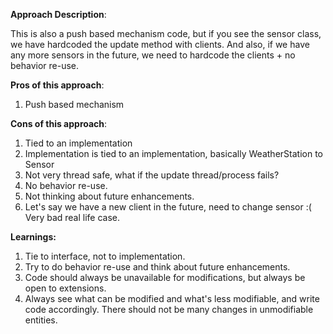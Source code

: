 **Approach Description**:

This is also a push based mechanism code, but if you see the sensor class, we have hardcoded the update method with
clients. And also, if we have any more sensors in the future, we need to hardcode the clients + no behavior re-use.

**Pros of this approach**:

1. Push based mechanism

**Cons of this approach**:

1. Tied to an implementation
2. Implementation is tied to an implementation, basically WeatherStation to Sensor
3. Not very thread safe, what if the update thread/process fails?
4. No behavior re-use.
5. Not thinking about future enhancements.
6. Let's say we have a new client in the future, need to change sensor :( Very bad real life case.

**Learnings:**

1. Tie to interface, not to implementation.
2. Try to do behavior re-use and think about future enhancements.
3. Code should always be unavailable for modifications, but always be open to extensions.
4. Always see what can be modified and what's less modifiable, and write code accordingly. There should not be many
   changes in unmodifiable entities.


